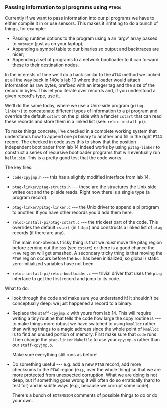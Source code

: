 ### Passing information to pi programs using `PTAGs`

Currently if we want to pass information into our pi programs
we have to either compile it in or use sensors.  This makes it irritating to
do a bunch of things, for example:
  - Passing runtime options to the program using a an 'argv' array 
    passed to  `notmain` (just as on your laptop);
  - Appending a symbol table to our binaries so output and 
    backtraces are nicer;
  - Appending a set of programs to a network bootloader to it can 
    forward these to their destination nodes.


In the interests of time we'll do a hack similar to the `ATAG` method
we looked at all the way back in [140e's lab 10](https://github.com/dddrrreee/cs140e-22win/tree/main/labs/10-low-level) where the loader would attach
information as raw bytes, prefixed with an integer tag and the size of
the record in bytes.  This let you iterate over records and, if you
understood a given record's type, use it.

We'll do the same today, where we use a Unix-side program
(`pitag-linker/`) to concatenate different types of information to a pi
program and override the default `cstart` on the pi side with a fancier
`cstart` that can read these records and store them in a linked list
(see: `reloc-install-pi`).

To make things concrete, I've checked in a complete working system
that understands how to append one pi binary to another and fill in the
right `PTAG` record.  The checked in code uses this to show that the 
position independent bootloader from lab 14 indeed works by using 
`pitag-linker` to construct a series of recursive bootloader
programs that will eventually run `hello.bin`.
This is a pretty good test that the code works.

The key files:
  - `code/cpyjmp.h` --- this has a slightly modified interface from
    lab 14.
  - `ptag-linker/ptag-structs.h` --- these are the structures the
    Unix side writes out and the pi side reads.  Right now there
    is a single type (a program record).
  - `ptag-linker/pitag-linker.c` --- the Unix driver to append a pi
    program to another.  If you have other records you'd add them here.
  - `reloc-install-pi/ptag-cstart.c` --- the trickiest part of the code.
    This overrides the default `cstart` (in `libpi`) and constructs
    a linked list of `ptag` records (if there are any). 

    The main non-obvious tricky thing is that we *must* move the pitag
    region before zeroing out the `bss` (see `cstart`) or there is a
    good chance the `PTAG` region will get smashed.  A secondary tricky
    thing is that moving the `PTAG` region occurs before the `bss`
    has been initialized, so global / static zero-initialized variables 
    have not been.

  - `reloc-install-pi/reloc-bootloader.c` --- trivial driver that uses
    the `ptag` interface to get the first record and jump to its code.

What to do:
 - look through the code and make sure you understand it!  It shouldn't
   be conceptually deep: we just happened a record to a binary.  


 - Replace the `staff-cpyjmp.o` with yours from lab 14.  This will require
   writing a tiny routine that tells the code how large the copy routine
   is --- to make things more robust we have switched to using `kmalloc`
   rather than writing things to a magic address since the whole point of
   `kmalloc` is to find an unused portion of memory.  First make sure that
   `code` runs.  Then change the `ptag-linker` `Makefile` to use your
   `cpyjmp.o` rather than our `staff-cpyjmp.o`.

   Make sure everything still runs as before!

 - Do something useful --- e.g. add a new `PTAG` record, add more 
   checksums to the `PTAG` region (e.g., over the whole thing) so 
   that we are more protected from unexpected corruption.  What
   we are doing is not deep, but if something goes wrong it will
   often do so erratically (hard to test for) and in subtle ways
   (e.g., because we corrupt some code).

   There's a bunch of `EXTENSION` comments of possible things to do
   or do your own.  
